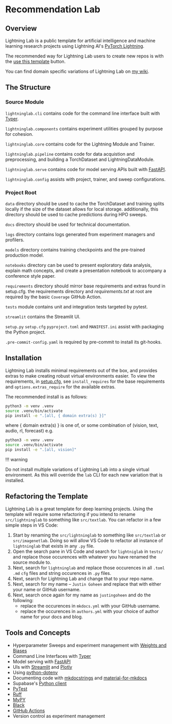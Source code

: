 # Recommendation Lab

## Overview

Lightning Lab is a public template for artificial intelligence and machine learning research projects using Lightning AI's [PyTorch Lightning](https://lightning.ai/docs/pytorch/latest/).

The recommended way for Lightning Lab users to create new repos is with the [use this template](https://github.com/new?template_name=lightning-lab&template_owner=JustinGoheen) button.

You can find domain specific variations of Lightning Lab on [my wiki](https://justingoheen.github.io/pages/lightninglabs/).

## The Structure

### Source Module

`lightninglab.cli` contains code for the command line interface built with [Typer](https://typer.tiangolo.com/).

`lightninglab.components` contains experiment utilities grouped by purpose for cohesion.

`lightninglab.core` contains code for the Lightning Module and Trainer.

`lightninglab.pipeline` contains code for data acquistion and preprocessing, and building a TorchDataset and LightningDataModule.

`lightninglab.serve` contains code for model serving APIs built with [FastAPI](https://fastapi.tiangolo.com/project-generation/#machine-learning-models-with-spacy-and-fastapi).

`lightninglab.config` assists with project, trainer, and sweep configurations.

### Project Root

`data` directory should be used to cache the TorchDataset and training splits locally if the size of the dataset allows for local storage. additionally, this directory should be used to cache predictions during HPO sweeps.

`docs` directory should be used for technical documentation.

`logs` directory contains logs generated from experiment managers and profilers.

`models` directory contains training checkpoints and the pre-trained production model.

`notebooks` directory can be used to present exploratory data analysis, explain math concepts, and create a presentation notebook to accompany a conference style paper.

`requirements` directory should mirror base requirements and extras found in setup.cfg. the requirements directory and _requirements.txt_ at root are required by the basic `Coverage` GitHub Action.

`tests` module contains unit and integration tests targeted by pytest.

`streamlit` contains the Streamlit UI.

`setup.py` `setup.cfg` `pyproject.toml` and `MANIFEST.ini` assist with packaging the Python project.

`.pre-commit-config.yaml` is required by pre-commit to install its git-hooks.

## Installation

Lightning Lab installs minimal requirements out of the box, and provides extras to make creating robust virtual environments easier. To view the requirements, in [setup.cfg](setup.cfg), see `install_requires` for the base requirements and `options.extras_require` for the available extras.

The recommended install is as follows:

```sh
python3 -m venv .venv
source .venv/bin/activate
pip install -e ".[all, { domain extra(s) }]"
```

where { domain extra(s) } is one of, or some combination of (vision, text, audio, rl, forecast) e.g.

```sh
python3 -m venv .venv
source .venv/bin/activate
pip install -e ".[all, vision]"
```

!!! warning

   Do not install multiple variations of Lightning Lab into a single virtual environment. As this will override the `lab` CLI for each new variation that is installed.

## Refactoring the Template

Lightning Lab is a great template for deep learning projects. Using the template will require some refactoring if you intend to rename `src/lightninglab` to something like `src/textlab`. You can refactor in a few simple steps in VS Code:

1. Start by renaming the `src/lightninglab` to something like `src/textlab` or `src/imagenetlab`. Doing so will allow VS Code to refactor all instance of `lightninglab` that exists in any `.py` file.
2. Open the search pane in VS Code and search for `lightniglab` in `tests/` and replace those occurences with whatever you have renamed the source module to.
3. Next, search for `lightninglab` and replace those occurences in all `.toml` `.md` `cfg` files and string occurences in `.py` files.
4. Next, search for Lightning Lab and change that to your repo name.
5. Next, search for my name – `Justin Goheen` and replace that with either your name or GitHub username.
6. Next, search once again for my name as `justingoheen` and do the following:
   - replace the occurences in `mkdocs.yml` with your GitHub username.
   - replace the occurences in `authors.yml` with your choice of author name for your docs and blog.

## Tools and Concepts

- Hyperparameter Sweeps and experiment management with [Weights and Biases](https://wandb.ai/site)
- Command Line Interfaces with [Typer](https://typer.tiangolo.com)
- Model serving with [FastAPI](https://fastapi.tiangolo.com)
- UIs with [Streamlit](https://streamlit.io) and [Plotly](https://plotly.com/python/)
- Using [python-dotenv](https://github.com/theskumar/python-dotenv)
- Documenting code with [mkdocstrings](https://mkdocstrings.github.io) and [material-for-mkdocs](https://squidfunk.github.io/mkdocs-material/)
- Supabase's [Python client](https://supabase.com/docs/reference/python/initializing)
- [PyTest](https://docs.pytest.org/en/stable/)
- [Ruff](https://docs.astral.sh/ruff/)
- [MyPY](https://mypy.readthedocs.io/en/stable/)
- [Black](https://black.readthedocs.io/en/stable/)
- [GitHub Actions](https://github.com/features/actions)
- Version control as experiment management
